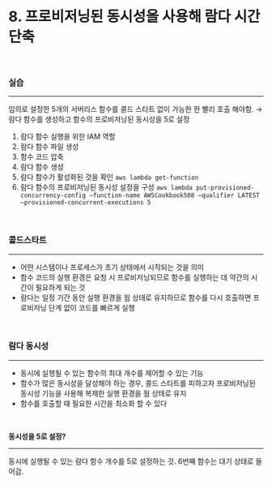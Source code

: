 # 8. 프로비저닝된 동시성을 사용해 람다 시간 단축

<br>

### 실습

---

임의로 설정한 5개의 서버리스 함수를 콜드 스타트 없이 가능한 한 빨리 호출 해야함. → 람다 함수를 생성하고 함수의 프로비저닝된 동시성을 5로 설정

1. 람다 함수 실행을 위한 IAM 역할
2. 람다 함수 파일 생성
3. 함수 코드 압축
4. 람다 함수 생성
5. 람다 함수가 활성화된 것을 확인 `aws lambda get-function`
6. 람다 함수의 프로비저닝된 동시성 설정을 구성
   `aws lambda put-provisioned-concurrency-config —function-name AWSCookbook508 —qualifier LATEST —provisioned-concurrent-executions 5`

<br>

### **콜드스타트**

---

- 어떤 시스템이나 프로세스가 초기 상태에서 시작되는 것을 의미
- 함수 코드의 실행 환경은 요청 시 프로비저닝되므로 함수를 실행하는 데 약간의 시간이 필요하게 되는 것
- 람다는 일정 기간 동안 실행 환경을 웜 상태로 유지하므로 함수를 다시 호출하면 프로비저닝 단계 없이 코드를 빠르게 실행

<br>

### **람다 동시성**

---

- 동시에 실행될 수 있는 함수의 최대 개수를 제어할 수 있는 기능
- 함수가 많은 동시성을 달성해야 하는 경우, 콜드 스타트를 피하고자 프로비저닝된 동시성 기능을 사용해 복제한 실행 환경을 웜 상태로 유지
- 함수를 호출할 때 필요한 시간을 최소화 할 수 있다

<br>

**동시성을 5로 설정?**

---

동시에 실행될 수 있는 람다 함수 개수를 5로 설정하는 것. 6번째 함수는 대기 상태로 들어감.
